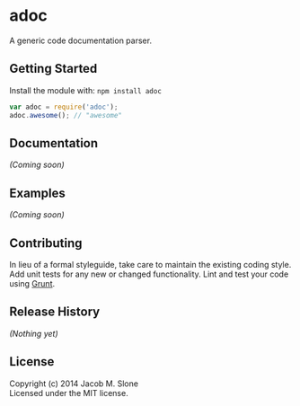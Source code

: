 # adoc

A generic code documentation parser.

## Getting Started
Install the module with: `npm install adoc`

```javascript
var adoc = require('adoc');
adoc.awesome(); // "awesome"
```

## Documentation
_(Coming soon)_

## Examples
_(Coming soon)_

## Contributing
In lieu of a formal styleguide, take care to maintain the existing coding style. Add unit tests for any new or changed functionality. Lint and test your code using [Grunt](http://gruntjs.com/).

## Release History
_(Nothing yet)_

## License
Copyright (c) 2014 Jacob M. Slone  
Licensed under the MIT license.
